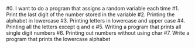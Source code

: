 #0. I want to do a program that assigns a random variable each time
#1. Print the last digit of the number stored in the variable
#2. Printing the alphabet in lowercase
#3. Printing letters in lowercase and upper case
#4. Printing all the letters except q and e
#5. Writing a program that prints all single digit numbers
#6. Printing out numbers without using char
#7. Write a program that prints the lowercase alphabet
